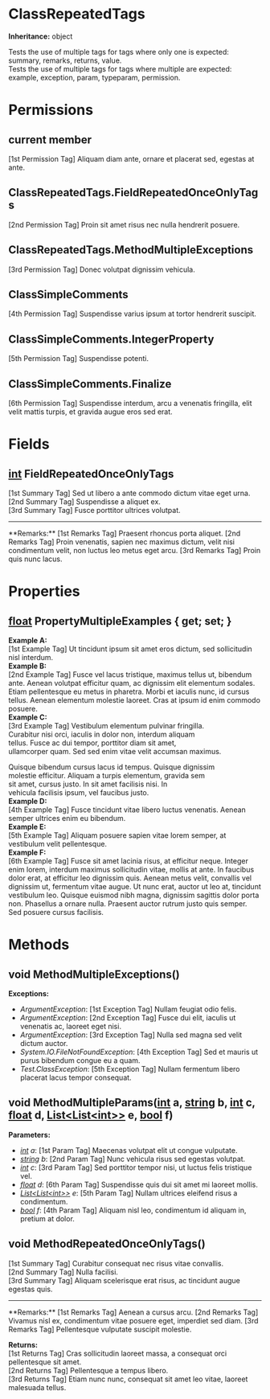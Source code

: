 # ClassRepeatedTags

**Inheritance:** object  
  
Tests the use of multiple tags for tags where only one is expected: summary, remarks, returns, value.  
Tests the use of multiple tags for tags where multiple are expected: example, exception, param, typeparam, permission.  
  

# Permissions

## current member

[1st Permission Tag] Aliquam diam ante, ornare et placerat sed, egestas at ante.  

## ClassRepeatedTags.FieldRepeatedOnceOnlyTags

[2nd Permission Tag] Proin sit amet risus nec nulla hendrerit posuere.  

## ClassRepeatedTags.MethodMultipleExceptions

[3rd Permission Tag] Donec volutpat dignissim vehicula.  

## ClassSimpleComments

[4th Permission Tag] Suspendisse varius ipsum at tortor hendrerit suscipit.  

## ClassSimpleComments.IntegerProperty

[5th Permission Tag] Suspendisse potenti.  

## ClassSimpleComments.Finalize

[6th Permission Tag] Suspendisse interdum, arcu a venenatis fringilla, elit velit mattis turpis, et gravida augue eros sed erat.  

# Fields

## [int](https://docs.microsoft.com/en-us/dotnet/api/system.int32) FieldRepeatedOnceOnlyTags

[1st Summary Tag] Sed ut libero a ante commodo dictum vitae eget urna.  
[2nd Summary Tag] Suspendisse a aliquet ex.  
[3rd Summary Tag] Fusce porttitor ultrices volutpat.  
  
<hr/>  
**Remarks:**  
[1st Remarks Tag] Praesent rhoncus porta aliquet.  
[2nd Remarks Tag] Proin venenatis, sapien nec maximus dictum, velit nisi condimentum velit, non luctus leo metus eget arcu.  
[3rd Remarks Tag] Proin quis nunc lacus.  
  

# Properties

## [float](https://docs.microsoft.com/en-us/dotnet/api/system.single) PropertyMultipleExamples { get; set; }

**Example A:**  
[1st Example Tag] Ut tincidunt ipsum sit amet eros dictum, sed sollicitudin nisl interdum.  
**Example B:**  
[2nd Example Tag] Fusce vel lacus tristique, maximus tellus ut, bibendum ante. Aenean volutpat efficitur quam, ac dignissim elit elementum sodales. Etiam pellentesque eu metus in pharetra. Morbi et iaculis nunc, id cursus tellus. Aenean elementum molestie laoreet. Cras at ipsum id enim commodo posuere.  
**Example C:**  
[3rd Example Tag] Vestibulum elementum pulvinar fringilla.   
Curabitur nisi orci, iaculis in dolor non, interdum aliquam   
tellus. Fusce ac dui tempor, porttitor diam sit amet,   
ullamcorper quam. Sed sed enim vitae velit accumsan maximus.   
  
Quisque bibendum cursus lacus id tempus. Quisque dignissim   
molestie efficitur. Aliquam a turpis elementum, gravida sem   
sit amet, cursus justo. In sit amet facilisis nisi. In   
vehicula facilisis ipsum, vel faucibus justo.  
**Example D:**  
[4th Example Tag] Fusce tincidunt vitae libero luctus venenatis. Aenean semper ultrices enim eu bibendum.  
**Example E:**  
[5th Example Tag] Aliquam posuere sapien vitae lorem semper, at vestibulum velit pellentesque.  
**Example F:**  
[6th Example Tag] Fusce sit amet lacinia risus, at efficitur neque. Integer enim lorem, interdum maximus sollicitudin vitae, mollis at ante. In faucibus dolor erat, at efficitur leo dignissim quis. Aenean metus velit, convallis vel dignissim ut, fermentum vitae augue. Ut nunc erat, auctor ut leo at, tincidunt vestibulum leo. Quisque euismod nibh magna, dignissim sagittis dolor porta non. Phasellus a ornare nulla. Praesent auctor rutrum justo quis semper. Sed posuere cursus facilisis.  
  

# Methods

## void MethodMultipleExceptions()

**Exceptions:**  
* _ArgumentException_: [1st Exception Tag] Nullam feugiat odio felis.  
* _ArgumentException_: [2nd Exception Tag] Fusce dui elit, iaculis ut venenatis ac, laoreet eget nisi.  
* _ArgumentException_: [3rd Exception Tag] Nulla sed magna sed velit dictum auctor.  
* _System.IO.FileNotFoundException_: [4th Exception Tag] Sed et mauris ut purus bibendum congue eu a quam.  
* _Test.ClassException_: [5th Exception Tag] Nullam fermentum libero placerat lacus tempor consequat.  

  

## void MethodMultipleParams([int](https://docs.microsoft.com/en-us/dotnet/api/system.int32) a, [string](https://docs.microsoft.com/en-us/dotnet/api/system.string) b, [int](https://docs.microsoft.com/en-us/dotnet/api/system.int32) c, [float](https://docs.microsoft.com/en-us/dotnet/api/system.single) d, [List&lt;List&lt;int&gt;&gt;](https://docs.microsoft.com/en-us/dotnet/api/system.collections.generic.list-1) e, [bool](https://docs.microsoft.com/en-us/dotnet/api/system.boolean) f)

**Parameters:**

* _[int](https://docs.microsoft.com/en-us/dotnet/api/system.int32) a_: [1st Param Tag] Maecenas volutpat elit ut congue vulputate.  
* _[string](https://docs.microsoft.com/en-us/dotnet/api/system.string) b_: [2nd Param Tag] Nunc vehicula risus sed egestas volutpat.  
* _[int](https://docs.microsoft.com/en-us/dotnet/api/system.int32) c_: [3rd Param Tag] Sed porttitor tempor nisi, ut luctus felis tristique vel.  
* _[float](https://docs.microsoft.com/en-us/dotnet/api/system.single) d_: [6th Param Tag] Suspendisse quis dui sit amet mi laoreet mollis.  
* _[List&lt;List&lt;int&gt;&gt;](https://docs.microsoft.com/en-us/dotnet/api/system.collections.generic.list-1) e_: [5th Param Tag] Nullam ultrices eleifend risus a condimentum.  
* _[bool](https://docs.microsoft.com/en-us/dotnet/api/system.boolean) f_: [4th Param Tag] Aliquam nisl leo, condimentum id aliquam in, pretium at dolor.  

  

## void MethodRepeatedOnceOnlyTags()

[1st Summary Tag] Curabitur consequat nec risus vitae convallis.  
[2nd Summary Tag] Nulla facilisi.  
[3rd Summary Tag] Aliquam scelerisque erat risus, ac tincidunt augue egestas quis.  
  
<hr/>  
**Remarks:**  
[1st Remarks Tag] Aenean a cursus arcu.  
[2nd Remarks Tag] Vivamus nisl ex, condimentum vitae posuere eget, imperdiet sed diam.  
[3rd Remarks Tag] Pellentesque vulputate suscipit molestie.  
  
**Returns:**  
[1st Returns Tag] Cras sollicitudin laoreet massa, a consequat orci pellentesque sit amet.  
[2nd Returns Tag] Pellentesque a tempus libero.  
[3rd Returns Tag] Etiam nunc nunc, consequat sit amet leo vitae, laoreet malesuada tellus.  
  

